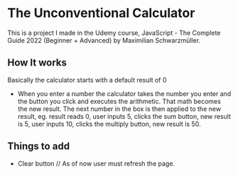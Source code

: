 # The Unconventional Calculator

This is a project I made in the Udemy course, JavaScript - The Complete Guide 2022 (Beginner + Advanced) by Maximilian Schwarzmüller.

## How It works

Basically the calculator starts with a default result of 0

- When you enter a number the calculator takes the number you enter and the button you click and executes the arithmetic. That math becomes the new result. The next number in the box is then applied to the new result, eg. result reads 0, user inputs 5, clicks the sum button, new result is 5, user inputs 10, clicks the multiply button, new result is 50.

## Things to add

- Clear button // As of now user must refresh the page.
